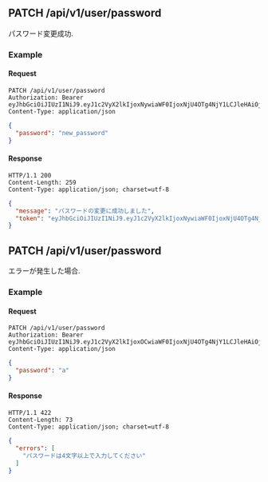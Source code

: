 ## PATCH /api/v1/user/password
パスワード変更成功.

### Example

#### Request
```
PATCH /api/v1/user/password 
Authorization: Bearer eyJhbGciOiJIUzI1NiJ9.eyJ1c2VyX2lkIjoxNywiaWF0IjoxNjU4OTg4NjY1LCJleHAiOjE2NjE1ODA2NjUsImp0aSI6ImMzMjU2OWJmLTk5OTEtNDFmMi1iZGRkLWQ2N2Q2NmE1MGY0OSJ9.5eh5Qvw5NNXJqNSRm6qvZEsV3vxth8Q0T_0w4DhUQnA
Content-Type: application/json
```

```json
{
  "password": "new_password"
}
```

#### Response
```
HTTP/1.1 200
Content-Length: 259
Content-Type: application/json; charset=utf-8
```

```json
{
  "message": "パスワードの変更に成功しました",
  "token": "eyJhbGciOiJIUzI1NiJ9.eyJ1c2VyX2lkIjoxNywiaWF0IjoxNjU4OTg4NjY1LCJleHAiOjE2NjE1ODA2NjUsImp0aSI6IjRiMjFiYzc1LWY3ZDctNDkzNC05MjEwLWUwMjIzN2VlNzQ4YSJ9.oPR3EZi_NJuWFQdCQpKtYVPhwuC1EKDANTMOJr3TBXs"
}
```

## PATCH /api/v1/user/password
エラーが発生した場合.

### Example

#### Request
```
PATCH /api/v1/user/password 
Authorization: Bearer eyJhbGciOiJIUzI1NiJ9.eyJ1c2VyX2lkIjoxOCwiaWF0IjoxNjU4OTg4NjY1LCJleHAiOjE2NjE1ODA2NjUsImp0aSI6IjI0MGMzMjBlLWE0NzUtNDdjMi1iMGQ3LWE2MzE5MmVhODlmZSJ9.7Il8JEdeaS8dt9HmsEqxUU932IwGylPhhngLRakrG94
Content-Type: application/json
```

```json
{
  "password": "a"
}
```

#### Response
```
HTTP/1.1 422
Content-Length: 73
Content-Type: application/json; charset=utf-8
```

```json
{
  "errors": [
    "パスワードは4文字以上で入力してください"
  ]
}
```
